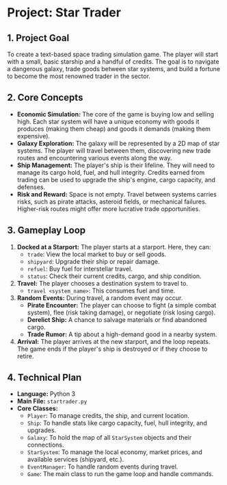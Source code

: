 # Project: Star Trader

## 1. Project Goal
To create a text-based space trading simulation game. The player will start with a small, basic starship and a handful of credits. The goal is to navigate a dangerous galaxy, trade goods between star systems, and build a fortune to become the most renowned trader in the sector.

## 2. Core Concepts
*   **Economic Simulation:** The core of the game is buying low and selling high. Each star system will have a unique economy with goods it produces (making them cheap) and goods it demands (making them expensive).
*   **Galaxy Exploration:** The galaxy will be represented by a 2D map of star systems. The player will travel between them, discovering new trade routes and encountering various events along the way.
*   **Ship Management:** The player's ship is their lifeline. They will need to manage its cargo hold, fuel, and hull integrity. Credits earned from trading can be used to upgrade the ship's engine, cargo capacity, and defenses.
*   **Risk and Reward:** Space is not empty. Travel between systems carries risks, such as pirate attacks, asteroid fields, or mechanical failures. Higher-risk routes might offer more lucrative trade opportunities.

## 3. Gameplay Loop
1.  **Docked at a Starport:** The player starts at a starport. Here, they can:
    *   `trade`: View the local market to buy or sell goods.
    *   `shipyard`: Upgrade their ship or repair damage.
    *   `refuel`: Buy fuel for interstellar travel.
    *   `status`: Check their current credits, cargo, and ship condition.
2.  **Travel:** The player chooses a destination system to travel to.
    *   `travel <system_name>`: This consumes fuel and time.
3.  **Random Events:** During travel, a random event may occur.
    *   **Pirate Encounter:** The player can choose to fight (a simple combat system), flee (risk taking damage), or negotiate (risk losing cargo).
    *   **Derelict Ship:** A chance to salvage materials or find abandoned cargo.
    *   **Trade Rumor:** A tip about a high-demand good in a nearby system.
4.  **Arrival:** The player arrives at the new starport, and the loop repeats. The game ends if the player's ship is destroyed or if they choose to retire.

## 4. Technical Plan
*   **Language:** Python 3
*   **Main File:** `startrader.py`
*   **Core Classes:**
    *   `Player`: To manage credits, the ship, and current location.
    *   `Ship`: To handle stats like cargo capacity, fuel, hull integrity, and upgrades.
    *   `Galaxy`: To hold the map of all `StarSystem` objects and their connections.
    *   `StarSystem`: To manage the local economy, market prices, and available services (shipyard, etc.).
    *   `EventManager`: To handle random events during travel.
    *   `Game`: The main class to run the game loop and handle commands.
